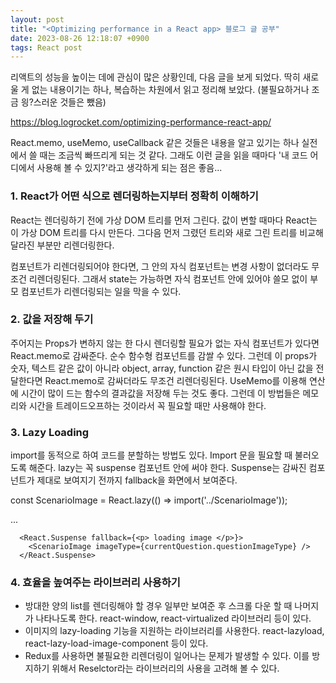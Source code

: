 ```yaml
---
layout: post
title: "<Optimizing performance in a React app> 블로그 글 공부"
date: 2023-08-26 12:18:07 +0900
tags: React post
---
```


리액트의 성능을 높이는 데에 관심이 많은 상황인데, 다음 글을 보게 되었다. 딱히 새로울 게 없는 내용이기는 하나, 복습하는 차원에서 읽고 정리해 보았다. (불필요하거나 조금 읭?스러운 것들은 뺐음)

https://blog.logrocket.com/optimizing-performance-react-app/

React.memo, useMemo, useCallback 같은 것들은 내용을 알고 있기는 하나 실전에서 쓸 때는 조금씩 빠뜨리게 되는 것 같다.
그래도 이런 글을 읽을 때마다 '내 코드 어디에서 사용해 볼 수 있지?'라고 생각하게 되는 점은 좋음...


### 1. React가 어떤 식으로 렌더링하는지부터 정확히 이해하기

React는 렌더링하기 전에 가상 DOM 트리를 먼저 그린다. 값이 변할 때마다 React는 이 가상 DOM 트리를 다시 만든다.
그다음 먼저 그렸던 트리와 새로 그린 트리를 비교해 달라진 부분만 리렌더링한다.


컴포넌트가 리렌더링되어야 한다면, 그 안의 자식 컴포넌트는 변경 사항이 없더라도 무조건 리렌더링된다.
그래서 state는 가능하면 자식 컴포넌트 안에 있어야 쓸모 없이 부모 컴포넌트가 리렌더링되는 일을 막을 수 있다.




### 2. 값을 저장해 두기

주어지는 Props가 변하지 않는 한 다시 렌더링할 필요가 없는 자식 컴포넌트가 있다면 React.memo로 감싸준다. 순수 함수형 컴포넌트를 감쌀 수 있다.
그런데 이 props가 숫자, 텍스트 같은 값이 아니라 object, array, function 같은 원시 타입이 아닌 값을 전달한다면 React.memo로 감싸더라도 무조건 리렌더링된다.
UseMemo를 이용해 연산에 시간이 많이 드는 함수의 결과값을 저장해 두는 것도 좋다.
그런데 이 방법들은 메모리와 시간을 트레이드오프하는 것이라서 꼭 필요할 때만 사용해야 한다.



### 3. Lazy Loading

import를 동적으로 하여 코드를 분할하는 방법도 있다. Import 문을 필요할 때 불러오도록 해준다. lazy는 꼭 suspense 컴포넌트 안에 써야 한다.
Suspense는 감싸진 컴포넌트가 제대로 보여지기 전까지 fallback을 화면에서 보여준다.


  const ScenarioImage = React.lazy(() => import('../ScenarioImage'));

  ...

      <React.Suspense fallback={<p> loading image </p>}>
        <ScenarioImage imageType={currentQuestion.questionImageType} />
      </React.Suspense>



### 4. 효율을 높여주는 라이브러리 사용하기

* 방대한 양의 list를 렌더링해야 할 경우 일부만 보여준 후 스크롤 다운 할 때 나머지가 나타나도록 한다. react-window, react-virtualized 라이브러리 등이 있다.
* 이미지의 lazy-loading 기능을 지원하는 라이브러리를 사용한다. react-lazyload, react-lazy-load-image-component 등이 있다.
* Redux를 사용하면 불필요한 리렌더링이 일어나는 문제가 발생할 수 있다. 이를 방지하기 위해서 Reselctor라는 라이브러리의 사용을 고려해 볼 수 있다.








